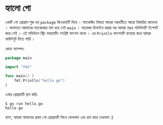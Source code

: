# হ্যালো গো

একটি গো প্রোগ্রাম শুরু হয় `package` কিওয়ার্ডটি দিয়ে । প্যাকেজিং বিষয়ে আমরা পরবর্তীতে আরো বিস্তারিত জানবো । আপাতত আমাদের প্যাকেজের নাম ধরে নেই `main` । প্যাকেজ ডিফাইন করার পর আমরা `fmt` মডিউলটি ইম্পোর্ট করে নেই । এই মডিউলে স্ট্রিং ফরম্যাটিং সংশ্লিষ্ট ফাংশন থাকে । এর `Println` ফাংশনটি ব্যবহার করে আমরা আউটপুট দিতে পারি । 

কোড স্যাম্পল: 

```go
package main

import "fmt"

func main() {
	fmt.Println("hello go")
}
```

এবার প্রোগ্রামটি রান করি: 

```
$ go run hello.go
hello go
```

ব্যাস, আমরা আমাদের প্রথম গো প্রোগ্রামটি লিখে ফেললাম এবং রান করে দেখলাম :) 